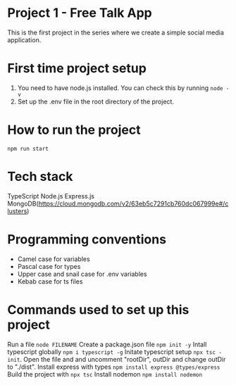# Project 1 - Free Talk App
This is the first project in the series where we create a simple social media application.

# First time project setup
1. You need to have node.js installed. You can check this by running `node -v`
2. Set up the .env file in the root directory of the project. 

# How to run the project
`npm run start`

# Tech stack
TypeScript
Node.js
Express.js
MongoDB(https://cloud.mongodb.com/v2/63eb5c7291cb760dc067999e#/clusters)

# Programming conventions
- Camel case for variables
- Pascal case for types
- Upper case and snail case for .env variables
- Kebab case for ts files


# Commands used to set up this project
Run a file `node FILENAME`
Create a package.json file `npm init -y`
Intall typescript globally `npm i typescript -g`
Initate typescript setup `npx tsc -init`. Open the file and and uncomment "rootDir", outDir and change outDir to "./dist".
Install express with types `npm install express @types/express`
Build the project with `npx tsc`
Install nodemon `npm install nodemon`
